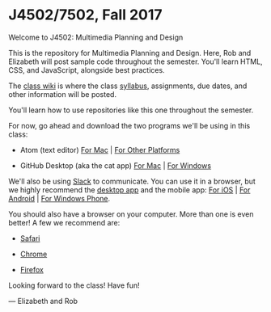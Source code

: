 # J4502/7502, Fall 2017
Welcome to J4502: Multimedia Planning and Design

This is the repository for Multimedia Planning and Design. Here, Rob and Elizabeth will post sample code throughout the semester. You'll learn HTML, CSS, and JavaScript, alongside best practices.

The [class wiki](https://github.com/j4502-fs17/class/wiki) is where the class [syllabus](https://github.com/j4502-fs17/class/wiki/Syllabus), assignments, due dates, and other information will be posted.

You'll learn how to use repositories like this one throughout the semester.

For now, go ahead and download the two programs we'll be using in this class:

* Atom (text editor) [For Mac](https://atom.io) | [For Other Platforms](https://github.com/atom/atom/releases/tag/v1.2.4)

* GitHub Desktop (aka the cat app) [For Mac](https://desktop.github.com) | [For Windows](https://desktop.github.com)

We'll also be using [Slack](https://j4502-ss17.slack.com/) to communicate. You can use it in a browser, but we highly recommend the [desktop app](https://slack.com/apps) and the mobile app: [For iOS](https://itunes.apple.com/us/app/slack-team-communication/id618783545?mt=8) | [For Android](https://play.google.com/store/apps/details?id=com.Slack&hl=en) | [For Windows Phone](https://www.microsoft.com/en-us/store/apps/slack-beta/9nblggh1jj9h).

You should also have a browser on your computer. More than one is even better! A few we recommend are:

* [Safari](https://support.apple.com/en-us/HT204416)

* [Chrome](https://www.google.com/chrome/browser/desktop/)

* [Firefox](https://www.mozilla.org/en-US/firefox/new/?product=firefox-3.6.8&os=osx%E3%80%88=en-US)

Looking forward to the class! Have fun! 

— Elizabeth and Rob
